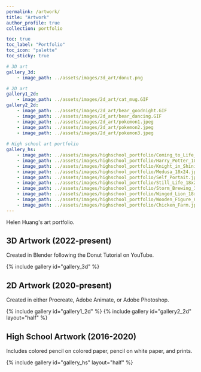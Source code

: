 ```yaml
---
permalink: /artwork/
title: "Artwork"
author_profile: true
collection: portfolio

toc: true
toc_label: "Portfolio"
toc_icon: "palette"
toc_sticky: true

# 3D art
gallery_3d:
    - image_path: ../assets/images/3d_art/donut.png

# 2D art
gallery1_2d:
    - image_path: ../assets/images/2d_art/cat_mug.GIF
gallery2_2d:
    - image_path: ../assets/images/2d_art/bear_goodnight.GIF
    - image_path: ../assets/images/2d_art/bear_dancing.GIF
    - image_path: ../assets/images/2d_art/pokemon1.jpeg
    - image_path: ../assets/images/2d_art/pokemon2.jpeg
    - image_path: ../assets/images/2d_art/pokemon3.jpeg
    
# High school art portfolio
gallery_hs:
    - image_path: ../assets/images/highschool_portfolio/Coming_to_Life_18x24.jpg
    - image_path: ../assets/images/highschool_portfolio/Harry_Potter_18x24.jpg
    - image_path: ../assets/images/highschool_portfolio/Knight_in_Shining_Armor_18x24.jpg
    - image_path: ../assets/images/highschool_portfolio/Medusa_18x24.jpg
    - image_path: ../assets/images/highschool_portfolio/Self_Portait.jpg
    - image_path: ../assets/images/highschool_portfolio/Still_Life_18x24.jpg
    - image_path: ../assets/images/highschool_portfolio/Storm_Brewing_30x40.jpg
    - image_path: ../assets/images/highschool_portfolio/Winged_Lion_18x24.jpg
    - image_path: ../assets/images/highschool_portfolio/Wooden_Figure_6x8.jpg
    - image_path: ../assets/images/highschool_portfolio/Chicken_Farm.jpg
---
```

Helen Huang's art portfolio.

## 3D Artwork (2022-present)
Created in Blender following the Donut Tutorial on YouTube.

{% include gallery id="gallery_3d" %}

## 2D Artwork (2020-present)
Created in either Procreate, Adobe Animate, or Adobe Photoshop.

{% include gallery id="gallery1_2d" %}
{% include gallery id="gallery2_2d" layout="half" %}

## High School Artwork (2016-2020)
Includes colored pencil on colored paper, pencil on white paper, and prints.

{% include gallery id="gallery_hs" layout="half" %}
